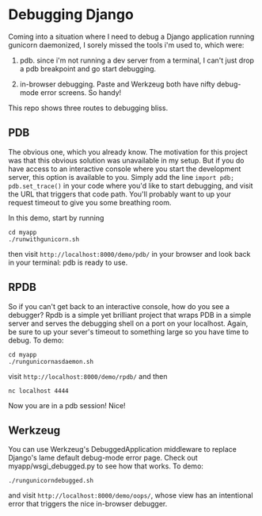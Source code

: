 # Debugging Django

Coming into a situation where I need to debug a Django application
running gunicorn daemonized, I sorely missed the tools i'm used to,
which were:

1. pdb. since i'm not running a dev server from a terminal, I can't
just drop a pdb breakpoint and go start debugging.

2. in-browser debugging. Paste and Werkzeug both have nifty debug-mode
error screens. So handy!

This repo shows three routes to debugging bliss.

## PDB

The obvious one, which you already know. The motivation for this
project was that this obvious solution was unavailable in my
setup. But if you do have access to an interactive console where you
start the development server, this option is available to you. Simply
add the line `import pdb; pdb.set_trace()` in your code where you'd
like to start debugging, and visit the URL that triggers that code
path. You'll probably want to up your request timeout to give you some
breathing room.

In this demo, start by running

    cd myapp
    ./runwithgunicorn.sh

then visit `http://localhost:8000/demo/pdb/` in your browser and look
back in your terminal: pdb is ready to use.

## RPDB

So if you can't  get back to an interactive console, how  do you see a
debugger? Rpdb is  a simple yet brilliant project that  wraps PDB in a
simple  server and  serves  the  debugging shell  on  a  port on  your
localhost.  Again, be  sure to  up your  sever's timeout  to something
large so you have time to debug. To demo:

    cd myapp
    ./rungunicornasdaemon.sh

visit `http://localhost:8000/demo/rpdb/` and then

    nc localhost 4444

Now you are in a pdb session! Nice!

## Werkzeug

You can use Werkzeug's DebuggedApplication middleware to replace Django's
lame default debug-mode error page. Check out myapp/wsgi_debugged.py to see
how that works. To demo:

    ./rungunicorndebugged.sh

and visit `http://localhost:8000/demo/oops/`, whose view has an intentional
error that triggers the nice in-browser debugger.